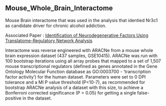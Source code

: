 ## Mouse_Whole_Brain_Interactome

Mouse Brain interactome that was used in the analysis that identied Nr3c1 as candidate driver for chronic alcohol addiction. 

Associated Paper : 
[Identification of Neurodegenerative Factors Using Translatome-Regulatory Network Analysis](https://www.ncbi.nlm.nih.gov/pmc/articles/PMC4410476/)

Interactome was reverse engineered with ARACNe from a mouse whole brain expression dataset (437 samples, GSE10415). ARACNe was run with 100 bootstrap iterations using all array probes that mapped to a set of 1,507 mouse transcriptional regulators (defined as genes annotated in the Gene Ontology Molecular Function database as GO:0003700 - ‘transcription factor activity’) for the human dataset. Parameters were set to 0 DPI tolerance and a MI P value threshold (P<10-7), as recommended for bootstrap ARACNe analysis of a dataset with this size, to achieve a Bonferroni corrected significance (P = 0.05) for getting a single false-positive in the dataset.
